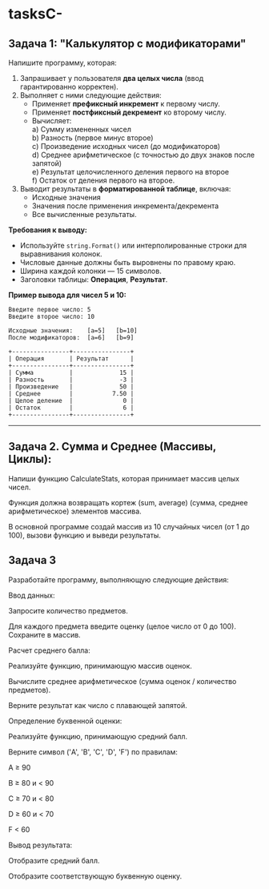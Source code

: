 # tasksC-
## **Задача 1: "Калькулятор с модификаторами"**

Напишите программу, которая:
1. Запрашивает у пользователя **два целых числа** (ввод гарантированно корректен).
2. Выполняет с ними следующие действия:
   - Применяет **префиксный инкремент** к первому числу.
   - Применяет **постфиксный декремент** ко второму числу.
   - Вычисляет:  
     a) Сумму измененных чисел  
     b) Разность (первое минус второе)  
     c) Произведение исходных чисел (до модификаторов)  
     d) Среднее арифметическое (с точностью до двух знаков после запятой)  
     e) Результат целочисленного деления первого на второе  
     f) Остаток от деления первого на второе.
3. Выводит результаты в **форматированной таблице**, включая:
   - Исходные значения
   - Значения после применения инкремента/декремента
   - Все вычисленные результаты.

**Требования к выводу:**
- Используйте `string.Format()` или интерполированные строки для выравнивания колонок.
- Числовые данные должны быть выровнены по правому краю.
- Ширина каждой колонки — 15 символов.
- Заголовки таблицы: **Операция**, **Результат**.

**Пример вывода для чисел 5 и 10:**

```
Введите первое число: 5
Введите второе число: 10

Исходные значения:    [a=5]   [b=10]
После модификаторов:  [a=6]   [b=9]

+----------------+----------------+
| Операция       | Результат      |
+----------------+----------------+
| Сумма          |             15 |
| Разность       |             -3 |
| Произведение   |             50 |
| Среднее        |           7.50 |
| Целое деление  |              0 |
| Остаток        |              6 |
+----------------+----------------+
```

---
## Задача 2. Сумма и Среднее (Массивы, Циклы):

Напиши функцию CalculateStats, которая принимает массив целых чисел.

Функция должна возвращать кортеж (sum, average) (сумма, среднее арифметическое) элементов массива.

В основной программе создай массив из 10 случайных чисел (от 1 до 100), вызови функцию и выведи результаты.

## Задача 3
Разработайте программу, выполняющую следующие действия:

Ввод данных:

Запросите количество предметов.

Для каждого предмета введите оценку (целое число от 0 до 100). Сохраните в массив.

Расчет среднего балла:

Реализуйте функцию, принимающую массив оценок.

Вычислите среднее арифметическое (сумма оценок / количество предметов).

Верните результат как число с плавающей запятой.

Определение буквенной оценки:

Реализуйте функцию, принимающую средний балл.

Верните символ ('A', 'B', 'C', 'D', 'F') по правилам:

A ≥ 90

B ≥ 80 и < 90

C ≥ 70 и < 80

D ≥ 60 и < 70

F < 60

Вывод результата:

Отобразите средний балл.

Отобразите соответствующую буквенную оценку.
